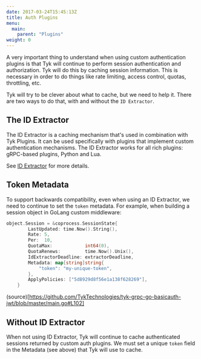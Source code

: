 ```yaml
---
date: 2017-03-24T15:45:13Z
title: Auth Plugins
menu:
  main:
    parent: "Plugins"
weight: 0 
---
```


A very important thing to understand when using custom authentication plugins is that Tyk will continue to perform session authentication and authorization.  Tyk will do this by caching session information.  This is necessary in order to do things like rate limiting, access control, quotas, throttling, etc.

Tyk will try to be clever about what to cache, but we need to help it.  There are two ways to do that, with and without the `ID Extractor`.


## The ID Extractor 
The ID Extractor is a caching mechanism that's used in combination with Tyk Plugins. It can be used specifically with plugins that implement custom authentication mechanisms. The ID Extractor works for all rich plugins: gRPC-based plugins, Python and Lua.

See [ID Extractor](https://tyk.io/docs/customise-tyk/plugins/rich-plugins/id-extractor/) for more details.

## Token Metadata
To support backwards compatibility, even when using an ID Extractor, we need to continue to set the `token` metadata.  For example, when building a session object in GoLang custom middleware:

```Go
object.Session = &coprocess.SessionState{
        LastUpdated: time.Now().String(),
        Rate: 5,
        Per:  10,
        QuotaMax:            int64(0),
        QuotaRenews:         time.Now().Unix(),
        IdExtractorDeadline: extractorDeadline,
        Metadata: map[string]string{
            "token": "my-unique-token",
        },
        ApplyPolicies: ["5d8929d8f56e1a138f628269"],
    }
```
(source)[https://github.com/TykTechnologies/tyk-grpc-go-basicauth-jwt/blob/master/main.go#L102]

## Without ID Extractor
When not using ID Extractor, Tyk will continue to cache authenticated sessions returned by custom auth plugins.  We must set a unique `token` field in the Metadata (see above) that Tyk will use to cache.